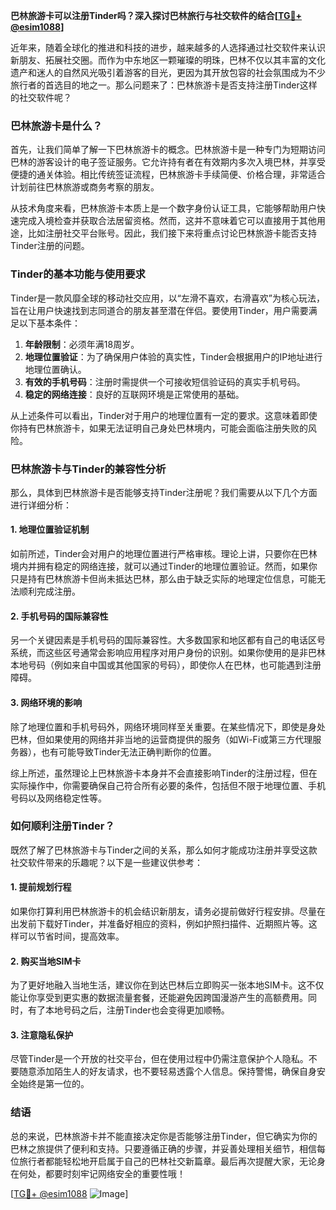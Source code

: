 **巴林旅游卡可以注册Tinder吗？深入探讨巴林旅行与社交软件的结合[[TG💪+ @esim1088](https://t.me/s/esim1088)]**

近年来，随着全球化的推进和科技的进步，越来越多的人选择通过社交软件来认识新朋友、拓展社交圈。而作为中东地区一颗璀璨的明珠，巴林不仅以其丰富的文化遗产和迷人的自然风光吸引着游客的目光，更因为其开放包容的社会氛围成为不少旅行者的首选目的地之一。那么问题来了：巴林旅游卡是否支持注册Tinder这样的社交软件呢？

### 巴林旅游卡是什么？
首先，让我们简单了解一下巴林旅游卡的概念。巴林旅游卡是一种专门为短期访问巴林的游客设计的电子签证服务。它允许持有者在有效期内多次入境巴林，并享受便捷的通关体验。相比传统签证流程，巴林旅游卡手续简便、价格合理，非常适合计划前往巴林旅游或商务考察的朋友。

从技术角度来看，巴林旅游卡本质上是一个数字身份认证工具，它能够帮助用户快速完成入境检查并获取合法居留资格。然而，这并不意味着它可以直接用于其他用途，比如注册社交平台账号。因此，我们接下来将重点讨论巴林旅游卡能否支持Tinder注册的问题。

### Tinder的基本功能与使用要求
Tinder是一款风靡全球的移动社交应用，以“左滑不喜欢，右滑喜欢”为核心玩法，旨在让用户快速找到志同道合的朋友甚至潜在伴侣。要使用Tinder，用户需要满足以下基本条件：

1. **年龄限制**：必须年满18周岁。
2. **地理位置验证**：为了确保用户体验的真实性，Tinder会根据用户的IP地址进行地理位置确认。
3. **有效的手机号码**：注册时需提供一个可接收短信验证码的真实手机号码。
4. **稳定的网络连接**：良好的互联网环境是正常使用的基础。

从上述条件可以看出，Tinder对于用户的地理位置有一定的要求。这意味着即使你持有巴林旅游卡，如果无法证明自己身处巴林境内，可能会面临注册失败的风险。

### 巴林旅游卡与Tinder的兼容性分析
那么，具体到巴林旅游卡是否能够支持Tinder注册呢？我们需要从以下几个方面进行详细分析：

#### 1. 地理位置验证机制
如前所述，Tinder会对用户的地理位置进行严格审核。理论上讲，只要你在巴林境内并拥有稳定的网络连接，就可以通过Tinder的地理位置验证。然而，如果你只是持有巴林旅游卡但尚未抵达巴林，那么由于缺乏实际的地理定位信息，可能无法顺利完成注册。

#### 2. 手机号码的国际兼容性
另一个关键因素是手机号码的国际兼容性。大多数国家和地区都有自己的电话区号系统，而这些区号通常会影响应用程序对用户身份的识别。如果你使用的是非巴林本地号码（例如来自中国或其他国家的号码），即使你人在巴林，也可能遇到注册障碍。

#### 3. 网络环境的影响
除了地理位置和手机号码外，网络环境同样至关重要。在某些情况下，即使是身处巴林，但如果使用的网络并非当地的运营商提供的服务（如Wi-Fi或第三方代理服务器），也有可能导致Tinder无法正确判断你的位置。

综上所述，虽然理论上巴林旅游卡本身并不会直接影响Tinder的注册过程，但在实际操作中，你需要确保自己符合所有必要的条件，包括但不限于地理位置、手机号码以及网络稳定性等。

### 如何顺利注册Tinder？
既然了解了巴林旅游卡与Tinder之间的关系，那么如何才能成功注册并享受这款社交软件带来的乐趣呢？以下是一些建议供参考：

#### 1. 提前规划行程
如果你打算利用巴林旅游卡的机会结识新朋友，请务必提前做好行程安排。尽量在出发前下载好Tinder，并准备好相应的资料，例如护照扫描件、近期照片等。这样可以节省时间，提高效率。

#### 2. 购买当地SIM卡
为了更好地融入当地生活，建议你在到达巴林后立即购买一张本地SIM卡。这不仅能让你享受到更实惠的数据流量套餐，还能避免因跨国漫游产生的高额费用。同时，有了本地号码之后，注册Tinder也会变得更加顺畅。

#### 3. 注意隐私保护
尽管Tinder是一个开放的社交平台，但在使用过程中仍需注意保护个人隐私。不要随意添加陌生人的好友请求，也不要轻易透露个人信息。保持警惕，确保自身安全始终是第一位的。

### 结语
总的来说，巴林旅游卡并不能直接决定你是否能够注册Tinder，但它确实为你的巴林之旅提供了便利和支持。只要遵循正确的步骤，并妥善处理相关细节，相信每位旅行者都能轻松地开启属于自己的巴林社交新篇章。最后再次提醒大家，无论身在何处，都要时刻牢记网络安全的重要性哦！

[[TG💪+ @esim1088](https://t.me/s/esim1088) ![Image](https://i.postimg.cc/4NQfJmqS/Snipaste-2025-05-13-00-14-12.png)]